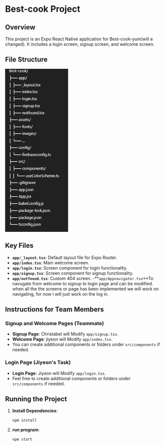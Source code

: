# Best-cook Project

## Overview

This project is an Expo React Native application for Best-cook-yum(will e changed). It includes a login screen, signup screen, and welcome screen.

## File Structure

![File Structure screenshot](assets/images/file.png)

## Key Files

- **`app/_layout.tsx`**: Default layout file for Expo Router.
- **`app/index.tsx`**: Main welcome screen.
- **`app/login.tsx`**: Screen component for login functionality.
- **`app/signup.tsx`**: Screen component for signup functionality.
- **`app/notfound.tsx`**: Custom 404 screen. -**`app/Appnavigator.tsx`**To navugate from welcome to signup to login page and can be modified. when all the the screens or page has been implemented we will work on navigating, for now i will just work on the log in.

## Instructions for Team Members

### Signup and Welcome Pages (Teammate)

- **Signup Page**: Christabel will Modify `app/signup.tsx`.
- **Welcome Page**: jiyeon will Modify `app/index.tsx`.
- You can create additional components or folders under `src/components` if needed.

### Login Page (Jiyeon's Task)

- **Login Page**: Jiyeon will Modify `app/login.tsx`.
- Feel free to create additional components or folders under `src/components` if needed.

## Running the Project

1. **Install Dependencies**:

   ```bash
   npm install
   ```

2. **run program**:
   ```terminal
   npm start
   ```
